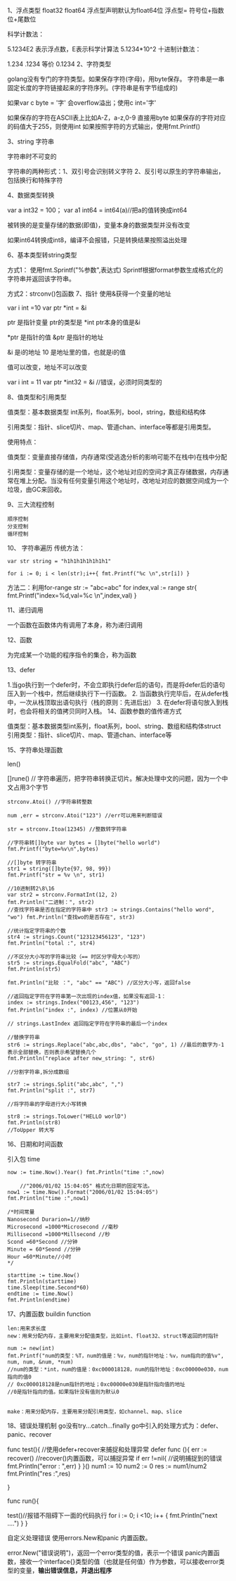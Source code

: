 1、浮点类型 float32 float64 浮点型声明默认为float64位 浮点型= 符号位+指数位+尾数位

科学计数法：

5.1234E2 表示浮点数，E表示科学计算法 5.1234*10^2
十进制计数法：

1.234
.1234 等价 0.1234
2、字符类型

golang没有专门的字符类型。如果保存字符(字母)，用byte保存。 字符串是一串固定长度的字符链接起来的字符序列。(字符串是有字节组成的)

如果var c byte = '字' 会overflow溢出；使用c int='字'

如果保存的字符在ASCII表上比如A-Z，a-z,0-9 直接用byte 如果保存的字符对应的码值大于255，则使用int 如果按照字符的方式输出，使用fmt.Printf()

3、string 字符串

字符串时不可变的

字符串的两种形式：1、双引号会识别转义字符 2、反引号以原生的字符串输出，包括换行和特殊字符

4、数据类型转换

var a int32 = 100； var a1 int64 = int64(a)//把a的值转换成int64

被转换的是变量存储的数据(即值)，变量本身的数据类型并没有改变

如果int64转换成int8，编译不会报错，只是转换结果按照溢出处理

6、基本类型转string类型

方式1：
使用fmt.Sprintf("%参数",表达式)
Sprintf根据format参数生成格式化的字符串并返回该字符串。

方式2：strconv()包函数
7、指针 使用&获得一个变量的地址

var i int =10 var ptr *int = &i

ptr 是指针变量 ptr的类型是 *int ptr本身的值是&i

*ptr 是指针的值 &ptr 是指针的地址

&i 是i的地址 10 是地址里的值，也就是i的值

值可以改变，地址不可以改变

var i int = 11 var ptr *int32 = &i //错误，必须时同类型的

8、值类型和引用类型

值类型：基本数据类型 int系列，float系列，bool，string，数组和结构体

引用类型：指针、slice切片、map、管道chan、interface等都是引用类型。

使用特点：

值类型：变量直接存储值，内存通常(受逃逸分析的影响可能不在栈中)在栈中分配

引用类型：变量存储的是一个地址，这个地址对应的空间才真正存储数据，内存通常在堆上分配。当没有任何变量引用这个地址时，改地址对应的数据空间成为一个垃圾，由GC来回收。

9、三大流程控制

    顺序控制    
    分支控制
    循环控制
10、 字符串遍历 传统方法：
```
var str string = "h1h1h1h1h1h1h1"

for i := 0; i < len(str);i++{ fmt.Printf("%c \n",str[i]) }
````
方法二：利用for-range str := "abc=abc" for index,val := range str{ fmt.Printf("index=%d,val=%c \n",index,val) }

11、递归调用

一个函数在函数体内有调用了本身，称为递归调用

12、函数

为完成某一个功能的程序指令的集合，称为函数

13、defer

1.当go执行到一个defer时，不会立即执行defer后的语句，而是将defer后的语句压入到一个栈中，然后继续执行下一行函数。
2. 当函数执行完毕后，在从defer栈中，一次从栈顶取出语句执行（栈的原则：先进后出）
3. 在defer将语句放入到栈时，也会将相关的值拷贝同时入栈。
14、函数参数的值传递方式

值类型：基本数据类型int系列，float系列，bool、string、数组和结构体struct 引用类型：指针、slice切片、map、管道chan、interface等

15、字符串处理函数

len()

[]rune() // 字符串遍历，把字符串转换正切片。解决处理中文的问题，因为一个中文占用3个字节
```
strconv.Atoi() //字符串转整数

num ,err = strconv.Atoi("123") //err可以用来判断错误

str = strconv.Itoa(12345) //整数转字符串

//字符串转[]byte var bytes = []byte("hello world") fmt.Printf("byte=%v\n",bytes)

//[]byte 转字符串
str1 = string([]byte{97, 98, 99})
fmt.Printf("str = %v \n", str1)

//10进制转2\8\16
var str2 = strconv.FormatInt(12, 2)
fmt.Println("二进制：", str2)
//查找字符串是否在指定的字符串中 str3 := strings.Contains("hello word", "wo") fmt.Println("查找wo的是否存在", str3)

//统计指定字符串的个数
str4 := strings.Count("123123456123", "123")
fmt.Println("total :", str4)

//不区分大小写的字符串比较（== 时区分字母大小写的）
str5 := strings.EqualFold("abc", "ABC")
fmt.Println(str5)

fmt.Println("比较 ：", "abc" == "ABC") //区分大小写，返回false

//返回指定字符在字符串第一次出现的index值，如果没有返回-1：
index := strings.Index("00123,456", "123")
fmt.Println("index :", index) //位置从0开始

// strings.LastIndex 返回指定字符在字符串的最后一个index

//替换字符串
str6 := strings.Replace("abc,abc,dbs", "abc", "go", 1) //最后的数字为-1表示全部替换，否则表示希望替换几个
fmt.Println("replace after new_string: ", str6)

//分割字符串,拆分成数组

str7 := strings.Split("abc,abc", ",")
fmt.Println("split :", str7)

//将字符串的字母进行大小写转换

str8 := strings.ToLower("HELLO worlD")
fmt.Println(str8)
//ToUpper 转大写
```
16、日期和时间函数

引入包 time
```
now := time.Now().Year() fmt.Println("time :",now)

	//"2006/01/02 15:04:05" 格式化日期的固定写法。
now1 := time.Now().Format("2006/01/02 15:04:05")
fmt.Println("time :",now1)

/*时间常量
Nanosecond Durarion=1//纳秒
Microsecond =1000*Microsecond //毫秒
Millisecond =1000*Millsecond //秒
Scond =60*Second //分钟
Minute = 60*Seond //分钟
Hour =60*Minute//小时
*/

starttime := time.Now()
fmt.Println(starttime)
time.Sleep(time.Second*60)
endtime := time.Now()
fmt.Println(endtime)
```
17、内置函数 buildin function
```
len:用来求长度
new：用来分配内存，主要用来分配值类型，比如int、float32、struct等返回的时指针

num := new(int)
fmt.Printf("num的类型：%T，num的值是：%v，num的指针地址：%v，num指向的值%v", num, num, &num, *num)
//num的类型：*int，num的值是：0xc000018128，num的指针地址：0xc00000e030，num指向的值0
// 0xc000018128是num指针的地址；0xc00000e030是指针指向值的地址 
//0是指针指向的值。如果指针没有值则为默认0


make：用来分配内存，主要用来分配引用类型，如channel、map、slice
```
18、错误处理机制 go没有try...catch...finally go中引入的处理方式为：defer、panic、recover

func test(){ //使用defer+recover来捕捉和处理异常 defer func (){ err := recover() //recover()内置函数，可以捕捉异常 if err !=nil{ //说明捕捉到的错误 fmt.Println("error : ",err) } }() num1 := 10 num2 := 0 res := num1/num2 fmt.Println("res :",res)

}

func run(){

test()//报错不阻碍下一面的代码执行
for i := 0; i <10; i++ {
	fmt.Println("next ....")
}
}

自定义处理错误 使用errors.New和panic 内置函数。

error.New("错误说明")，返回一个error类型的值，表示一个错误
panic内置函数，接收一个interface{}类型的值（也就是任何值）作为参数，可以接收error类型的变量，**输出错误信息，并退出程序**